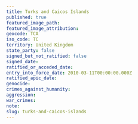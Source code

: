```yaml
---
title: Turks and Caicos Islands
published: true
featured_image_path:
featured_image_attribution:
geocode: TCA
iso_code: TC
territory: United Kingdom
state_party: false
signed_but_not_ratified: false
signed_date:
ratified_or_acceded_date:
entry_into_force_date: 2010-03-11T00:00:00.000Z
ratified_apic_date:
genocide:
crimes_against_humanity:
aggression:
war_crimes:
note:
slug: turks-and-caicos-islands
---
```



